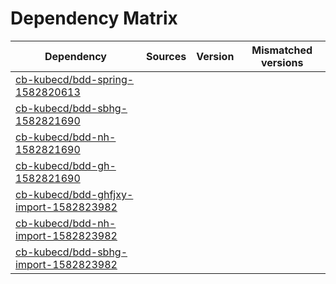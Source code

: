 # Dependency Matrix

Dependency | Sources | Version | Mismatched versions
---------- | ------- | ------- | -------------------
[cb-kubecd/bdd-spring-1582820613](https://github.com/cb-kubecd/bdd-spring-1582820613.git) |  | []() | 
[cb-kubecd/bdd-sbhg-1582821690](https://github.com/cb-kubecd/bdd-sbhg-1582821690.git) |  | []() | 
[cb-kubecd/bdd-nh-1582821690](https://github.com/cb-kubecd/bdd-nh-1582821690.git) |  | []() | 
[cb-kubecd/bdd-gh-1582821690](https://github.com/cb-kubecd/bdd-gh-1582821690.git) |  | []() | 
[cb-kubecd/bdd-ghfjxy-import-1582823982](https://github.com/cb-kubecd/bdd-ghfjxy-import-1582823982.git) |  | []() | 
[cb-kubecd/bdd-nh-import-1582823982](https://github.com/cb-kubecd/bdd-nh-import-1582823982.git) |  | []() | 
[cb-kubecd/bdd-sbhg-import-1582823982](https://github.com/cb-kubecd/bdd-sbhg-import-1582823982.git) |  | []() | 
